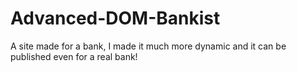 # Advanced-DOM-Bankist

A site made for a bank, I made it much more dynamic and it can be published even for a real bank!

